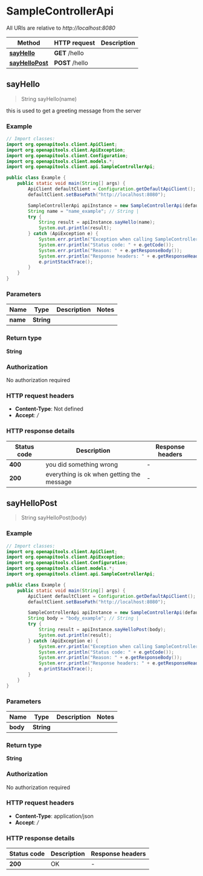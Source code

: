 # SampleControllerApi

All URIs are relative to *http://localhost:8080*

Method | HTTP request | Description
------------- | ------------- | -------------
[**sayHello**](SampleControllerApi.md#sayHello) | **GET** /hello | 
[**sayHelloPost**](SampleControllerApi.md#sayHelloPost) | **POST** /hello | 



## sayHello

> String sayHello(name)



this is used to get a greeting message from the server

### Example

```java
// Import classes:
import org.openapitools.client.ApiClient;
import org.openapitools.client.ApiException;
import org.openapitools.client.Configuration;
import org.openapitools.client.models.*;
import org.openapitools.client.api.SampleControllerApi;

public class Example {
    public static void main(String[] args) {
        ApiClient defaultClient = Configuration.getDefaultApiClient();
        defaultClient.setBasePath("http://localhost:8080");

        SampleControllerApi apiInstance = new SampleControllerApi(defaultClient);
        String name = "name_example"; // String | 
        try {
            String result = apiInstance.sayHello(name);
            System.out.println(result);
        } catch (ApiException e) {
            System.err.println("Exception when calling SampleControllerApi#sayHello");
            System.err.println("Status code: " + e.getCode());
            System.err.println("Reason: " + e.getResponseBody());
            System.err.println("Response headers: " + e.getResponseHeaders());
            e.printStackTrace();
        }
    }
}
```

### Parameters


Name | Type | Description  | Notes
------------- | ------------- | ------------- | -------------
 **name** | **String**|  |

### Return type

**String**

### Authorization

No authorization required

### HTTP request headers

- **Content-Type**: Not defined
- **Accept**: */*


### HTTP response details
| Status code | Description | Response headers |
|-------------|-------------|------------------|
| **400** | you did something wrong |  -  |
| **200** | everything is ok when getting the message |  -  |


## sayHelloPost

> String sayHelloPost(body)



### Example

```java
// Import classes:
import org.openapitools.client.ApiClient;
import org.openapitools.client.ApiException;
import org.openapitools.client.Configuration;
import org.openapitools.client.models.*;
import org.openapitools.client.api.SampleControllerApi;

public class Example {
    public static void main(String[] args) {
        ApiClient defaultClient = Configuration.getDefaultApiClient();
        defaultClient.setBasePath("http://localhost:8080");

        SampleControllerApi apiInstance = new SampleControllerApi(defaultClient);
        String body = "body_example"; // String | 
        try {
            String result = apiInstance.sayHelloPost(body);
            System.out.println(result);
        } catch (ApiException e) {
            System.err.println("Exception when calling SampleControllerApi#sayHelloPost");
            System.err.println("Status code: " + e.getCode());
            System.err.println("Reason: " + e.getResponseBody());
            System.err.println("Response headers: " + e.getResponseHeaders());
            e.printStackTrace();
        }
    }
}
```

### Parameters


Name | Type | Description  | Notes
------------- | ------------- | ------------- | -------------
 **body** | **String**|  |

### Return type

**String**

### Authorization

No authorization required

### HTTP request headers

- **Content-Type**: application/json
- **Accept**: */*


### HTTP response details
| Status code | Description | Response headers |
|-------------|-------------|------------------|
| **200** | OK |  -  |

